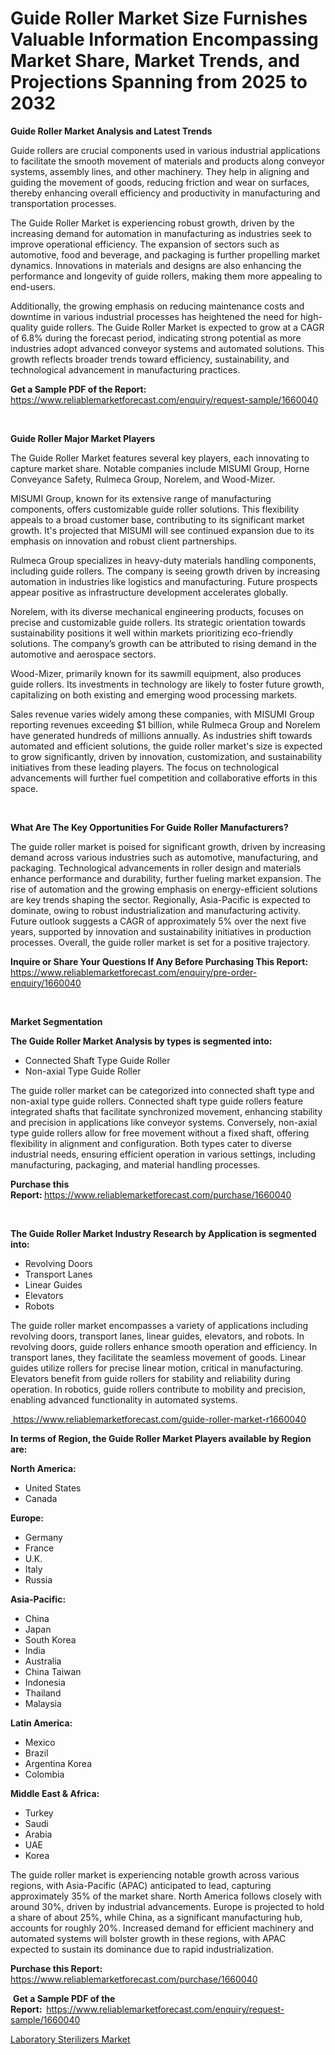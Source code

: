 <p><h1>Guide Roller Market Size Furnishes Valuable Information Encompassing Market Share, Market Trends, and Projections Spanning from 2025 to 2032</h1></p><p><strong>Guide Roller Market Analysis and Latest Trends</strong></p>
<p><p>Guide rollers are crucial components used in various industrial applications to facilitate the smooth movement of materials and products along conveyor systems, assembly lines, and other machinery. They help in aligning and guiding the movement of goods, reducing friction and wear on surfaces, thereby enhancing overall efficiency and productivity in manufacturing and transportation processes.</p><p>The Guide Roller Market is experiencing robust growth, driven by the increasing demand for automation in manufacturing as industries seek to improve operational efficiency. The expansion of sectors such as automotive, food and beverage, and packaging is further propelling market dynamics. Innovations in materials and designs are also enhancing the performance and longevity of guide rollers, making them more appealing to end-users.</p><p>Additionally, the growing emphasis on reducing maintenance costs and downtime in various industrial processes has heightened the need for high-quality guide rollers. The Guide Roller Market is expected to grow at a CAGR of 6.8% during the forecast period, indicating strong potential as more industries adopt advanced conveyor systems and automated solutions. This growth reflects broader trends toward efficiency, sustainability, and technological advancement in manufacturing practices.</p></p>
<p><strong>Get a Sample PDF of the Report:&nbsp;</strong> <a href="https://www.reliablemarketforecast.com/enquiry/request-sample/1660040?utm_campaign=3208&utm_medium=2&utm_source=Github&utm_content=ia&utm_term=10042025&utm_id=guide-roller">https://www.reliablemarketforecast.com/enquiry/request-sample/1660040</a></p>
<p>&nbsp;</p>
<p><strong>Guide Roller Major Market Players</strong></p>
<p><p>The Guide Roller Market features several key players, each innovating to capture market share. Notable companies include MISUMI Group, Horne Conveyance Safety, Rulmeca Group, Norelem, and Wood-Mizer.</p><p>MISUMI Group, known for its extensive range of manufacturing components, offers customizable guide roller solutions. This flexibility appeals to a broad customer base, contributing to its significant market growth. It's projected that MISUMI will see continued expansion due to its emphasis on innovation and robust client partnerships.</p><p>Rulmeca Group specializes in heavy-duty materials handling components, including guide rollers. The company is seeing growth driven by increasing automation in industries like logistics and manufacturing. Future prospects appear positive as infrastructure development accelerates globally.</p><p>Norelem, with its diverse mechanical engineering products, focuses on precise and customizable guide rollers. Its strategic orientation towards sustainability positions it well within markets prioritizing eco-friendly solutions. The company’s growth can be attributed to rising demand in the automotive and aerospace sectors.</p><p>Wood-Mizer, primarily known for its sawmill equipment, also produces guide rollers. Its investments in technology are likely to foster future growth, capitalizing on both existing and emerging wood processing markets.</p><p>Sales revenue varies widely among these companies, with MISUMI Group reporting revenues exceeding $1 billion, while Rulmeca Group and Norelem have generated hundreds of millions annually. As industries shift towards automated and efficient solutions, the guide roller market's size is expected to grow significantly, driven by innovation, customization, and sustainability initiatives from these leading players. The focus on technological advancements will further fuel competition and collaborative efforts in this space.</p></p>
<p>&nbsp;</p>
<p><strong>What Are The Key Opportunities For Guide Roller Manufacturers?</strong></p>
<p><p>The guide roller market is poised for significant growth, driven by increasing demand across various industries such as automotive, manufacturing, and packaging. Technological advancements in roller design and materials enhance performance and durability, further fueling market expansion. The rise of automation and the growing emphasis on energy-efficient solutions are key trends shaping the sector. Regionally, Asia-Pacific is expected to dominate, owing to robust industrialization and manufacturing activity. Future outlook suggests a CAGR of approximately 5% over the next five years, supported by innovation and sustainability initiatives in production processes. Overall, the guide roller market is set for a positive trajectory.</p></p>
<p><strong>Inquire or Share Your Questions If Any Before Purchasing This Report:</strong> <a href="https://www.reliablemarketforecast.com/enquiry/pre-order-enquiry/1660040?utm_campaign=3208&utm_medium=2&utm_source=Github&utm_content=ia&utm_term=10042025&utm_id=guide-roller">https://www.reliablemarketforecast.com/enquiry/pre-order-enquiry/1660040</a></p>
<p>&nbsp;</p>
<p><strong>Market Segmentation</strong></p>
<p><strong>The Guide Roller Market Analysis by types is segmented into:</strong></p>
<p><ul><li>Connected Shaft Type Guide Roller</li><li>Non-axial Type Guide Roller</li></ul></p>
<p><p>The guide roller market can be categorized into connected shaft type and non-axial type guide rollers. Connected shaft type guide rollers feature integrated shafts that facilitate synchronized movement, enhancing stability and precision in applications like conveyor systems. Conversely, non-axial type guide rollers allow for free movement without a fixed shaft, offering flexibility in alignment and configuration. Both types cater to diverse industrial needs, ensuring efficient operation in various settings, including manufacturing, packaging, and material handling processes.</p></p>
<p><strong>Purchase this Report:&nbsp;</strong><a href="https://www.reliablemarketforecast.com/purchase/1660040?utm_campaign=3208&utm_medium=2&utm_source=Github&utm_content=ia&utm_term=10042025&utm_id=guide-roller">https://www.reliablemarketforecast.com/purchase/1660040</a></p>
<p>&nbsp;</p>
<p><strong>The Guide Roller Market Industry Research by Application is segmented into:</strong></p>
<p><ul><li>Revolving Doors</li><li>Transport Lanes</li><li>Linear Guides</li><li>Elevators</li><li>Robots</li></ul></p>
<p><p>The guide roller market encompasses a variety of applications including revolving doors, transport lanes, linear guides, elevators, and robots. In revolving doors, guide rollers enhance smooth operation and efficiency. In transport lanes, they facilitate the seamless movement of goods. Linear guides utilize rollers for precise linear motion, critical in manufacturing. Elevators benefit from guide rollers for stability and reliability during operation. In robotics, guide rollers contribute to mobility and precision, enabling advanced functionality in automated systems.</p></p>
<p><a href="https://www.reliablemarketforecast.com/guide-roller-market-r1660040?utm_campaign=3208&utm_medium=2&utm_source=Github&utm_content=ia&utm_term=10042025&utm_id=guide-roller">&nbsp;https://www.reliablemarketforecast.com/guide-roller-market-r1660040</a></p>
<p><strong>In terms of Region, the Guide Roller Market Players available by Region are:</strong></p>
<p>
    <p> <strong> North America: </strong>
        <ul>
            <li>United States</li>
            <li>Canada</li>
        </ul>
        </p> 
    <p> <strong> Europe: </strong>
        <ul>
            <li>Germany</li>
            <li>France</li>
            <li>U.K.</li>
            <li>Italy</li>
            <li>Russia</li>
        </ul>
        </p> 
    <p> <strong> Asia-Pacific: </strong>
        <ul>
            <li>China</li>
            <li>Japan</li>
            <li>South Korea</li>
            <li>India</li>
            <li>Australia</li>
            <li>China Taiwan</li>
            <li>Indonesia</li>
            <li>Thailand</li>
            <li>Malaysia</li>
        </ul>
        </p> 
    <p> <strong> Latin America: </strong>
        <ul>
            <li>Mexico</li>
            <li>Brazil</li>
            <li>Argentina Korea</li>
            <li>Colombia</li>
        </ul>
        </p> 
    <p> <strong> Middle East & Africa: </strong>
        <ul>
            <li>Turkey</li>
            <li>Saudi</li>
            <li>Arabia</li>
            <li>UAE</li>
            <li>Korea</li>
        </ul>
    </p>
    </p>
<p><p>The guide roller market is experiencing notable growth across various regions, with Asia-Pacific (APAC) anticipated to lead, capturing approximately 35% of the market share. North America follows closely with around 30%, driven by industrial advancements. Europe is projected to hold a share of about 25%, while China, as a significant manufacturing hub, accounts for roughly 20%. Increased demand for efficient machinery and automated systems will bolster growth in these regions, with APAC expected to sustain its dominance due to rapid industrialization.</p></p>
<p><strong>Purchase this Report: </strong><a href="https://www.reliablemarketforecast.com/purchase/1660040?utm_campaign=3208&utm_medium=2&utm_source=Github&utm_content=ia&utm_term=10042025&utm_id=guide-roller">https://www.reliablemarketforecast.com/purchase/1660040</a></p>
<p>&nbsp;<strong>Get a Sample PDF of the Report:&nbsp;&nbsp;</strong><a href="https://www.reliablemarketforecast.com/enquiry/request-sample/1660040?utm_campaign=3208&utm_medium=2&utm_source=Github&utm_content=ia&utm_term=10042025&utm_id=guide-roller">https://www.reliablemarketforecast.com/enquiry/request-sample/1660040</a></p>
<p><strong></strong></p>
<p><p><a href="https://github.com/shimweummul/Market-Research-Report-List-1/blob/main/laboratory-sterilizers-market.md?utm_campaign=3208&utm_medium=2&utm_source=Github&utm_content=ia&utm_term=10042025&utm_id=guide-roller">Laboratory Sterilizers Market</a></p></p>